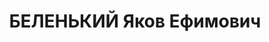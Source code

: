 ---
title: БЕЛЕНЬКИЙ Яков Ефимович
description: "Род. в 1906, Белоруссия, Костюковический р-н, дер. Мартыновка, еврей,\
  \ обр.: начальное, член ВКП(б) с 1929. Проживал: Украинская ССР, г. Харьков, Пушкинская,\
  \ 44, кв. 59. Сапожник, инструктор ОК партии, инструктор политического отд. ЮЖД\
  \ \n  Арестован 07.08.1937. Обв. по ст. 54-7-8-11 (участник контрреволюционной террористической\
  \ организации правых). Приговор: ВК ВС СССР, 05.12.1937 – ВМН. Расстрелян 06.12.1937,\
  \ г.Харьков. \n  Реабилитирован 10.08.1957"
---